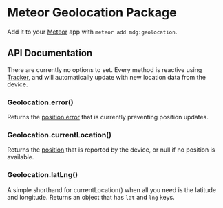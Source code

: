 # Meteor Geolocation Package

Add it to your [Meteor](http://meteor.com) app with `meteor add mdg:geolocation`.

## API Documentation

There are currently no options to set. Every method is reactive using [Tracker](http://docs.meteor.com/#tracker), and will automatically update with new location data from the device.

### Geolocation.error()

Returns the [position error](https://developer.mozilla.org/en-US/docs/Web/API/PositionError) that is currently preventing position updates.

### Geolocation.currentLocation()

Returns the [position](https://developer.mozilla.org/en-US/docs/Web/API/Position) that is reported by the device, or null if no position is available.

### Geolocation.latLng()

A simple shorthand for currentLocation() when all you need is the latitude and longitude. Returns an object that has `lat` and `lng` keys.